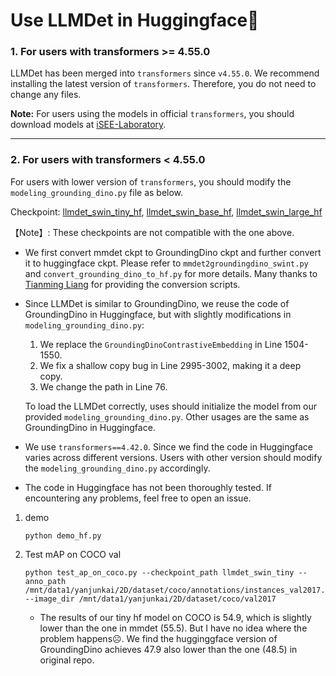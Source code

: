 # Use LLMDet in Huggingface🤗

### 1. For users with transformers >= 4.55.0

LLMDet has been merged into `transformers` since `v4.55.0`. We recommend installing the latest version of `transformers`. Therefore, you do not need to change any files.

**Note:** For users using the models in official `transformers`, you should download models at [iSEE-Laboratory](https://huggingface.co/collections/iSEE-Laboratory/llmdet-688475906dc235d5f1dc678e).

____________________________________________________________________________

### 2. For users with transformers < 4.55.0

For users with lower version of `transformers`, you should modify the `modeling_grounding_dino.py` file as below.

Checkpoint: [llmdet_swin_tiny_hf](https://huggingface.co/fushh7/llmdet_swin_tiny_hf), [llmdet_swin_base_hf](https://huggingface.co/fushh7/llmdet_swin_base_hf), [llmdet_swin_large_hf](https://huggingface.co/fushh7/llmdet_swin_large_hf)

【Note】: These checkpoints are not compatible with the one above.

- We first convert mmdet ckpt to GroundingDino ckpt and further convert it to huggingface ckpt. Please refer to `mmdet2groundingdino_swint.py` and `convert_grounding_dino_to_hf.py` for more details. Many thanks to [Tianming Liang](https://github.com/tmliang) for providing the conversion scripts.

- Since LLMDet is similar to GroundingDino, we reuse the code of GroundingDino in Huggingface, but with slightly modifications in `modeling_grounding_dino.py`:

  1. We replace the `GroundingDinoContrastiveEmbedding` in Line 1504-1550.
  2. We fix a shallow copy bug in Line 2995-3002, making it a deep copy.
  3. We change the path in Line 76.

  To load the LLMDet correctly, uses should initialize the model from our provided `modeling_grounding_dino.py`. Other usages are the same as GroundingDino in Huggingface.

- We use `transformers==4.42.0`. Since we find the code in Huggingface varies across different versions. Users with other version should modify the `modeling_grounding_dino.py` accordingly.

- The code in Huggingface has not been thoroughly tested. If encountering any problems, feel free to open an issue.


1. demo

   ```
   python demo_hf.py
   ```

2. Test mAP on COCO val

   ```
   python test_ap_on_coco.py --checkpoint_path llmdet_swin_tiny --anno_path /mnt/data1/yanjunkai/2D/dataset/coco/annotations/instances_val2017.json --image_dir /mnt/data1/yanjunkai/2D/dataset/coco/val2017
   ```
   
   - The results of our tiny hf model on COCO is 54.9, which is slightly lower than the one in mmdet (55.5). But I have no idea where the problem happens☹️. We find the hugginggface version of GroundingDino achieves 47.9 also lower than the one (48.5) in original repo.
